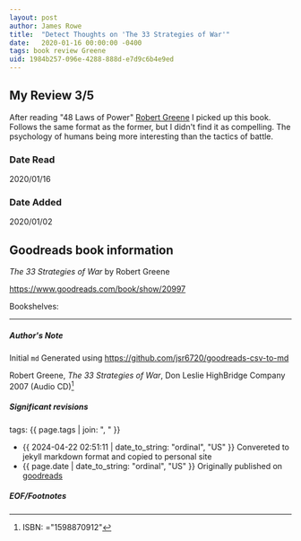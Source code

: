 ```yaml
---
layout: post
author: James Rowe
title:  "Detect Thoughts on 'The 33 Strategies of War'"
date:   2020-01-16 00:00:00 -0400
tags: book review Greene 
uid: 1984b257-096e-4288-888d-e7d9c6b4e9ed
---
```


<!-- highly dependent on how you personally use jekyll templates, and how you want this to show up -->
<!-- escape any jekyll keys with double brackets -->

## My Review 3/5

After reading "48 Laws of Power" [Robert Greene](https://www.goodreads.com/author/show/865) I picked up this book. Follows the same format as the former, but I didn't find it as compelling. The psychology of humans being more interesting than the tactics of battle.

### Date Read
2020/01/16

### Date Added
2020/01/02

## Goodreads book information

*The 33 Strategies of War* by Robert Greene

https://www.goodreads.com/book/show/20997

Bookshelves: 

---

##### Author's Note

Initial `md` Generated using https://github.com/jsr6720/goodreads-csv-to-md

Robert Greene, *The 33 Strategies of War*, Don Leslie HighBridge Company 2007 (Audio CD)[^1]

##### Significant revisions

tags: {{ page.tags | join: ", " }} <!-- todo move this somewhere -->

- {{ 2024-04-22 02:51:11 | date_to_string: "ordinal", "US" }} Convereted to jekyll markdown format and copied to personal site
- {{ page.date | date_to_string: "ordinal", "US" }} Originally published on [goodreads](https://www.goodreads.com)

##### EOF/Footnotes

[^1]: ISBN: ="1598870912"